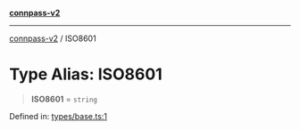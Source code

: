 [**connpass-v2**](../README.md)

***

[connpass-v2](../globals.md) / ISO8601

# Type Alias: ISO8601

> **ISO8601** = `string`

Defined in: [types/base.ts:1](https://github.com/ryohidaka/node-connpass/blob/eef41deb7cb24b91ec8c67d8e4085575b4debd33/src/types/base.ts#L1)
